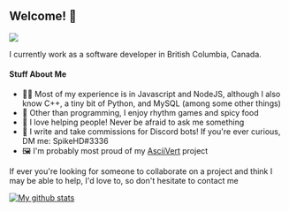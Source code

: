 <h2>Welcome! 👋</h2> 

<img src="https://gpvc.arturio.dev/SpikeHD" />

<p>
  I currently work as a software developer in British Columbia, Canada.
</p>

<h4>Stuff About Me</h4>
<ul>
  <li>👨‍💻 Most of my experience is in Javascript and NodeJS, although I also know C++, a tiny bit of Python, and MySQL (among some other things)</li>
  <li>🍲 Other than programming, I enjoy rhythm games and spicy food</li>
  <li>💙 I love helping people! Never be afraid to ask me something</li>
  <li>🤖 I write and take commissions for Discord bots! If you're ever curious, DM me: SpikeHD#3336</li>
  <li>🖼️ I'm probably most proud of my <a href="https://github.com/SpikeHD/AsciiVert">AsciiVert</a> project</li>
</ul>

<p>
  If ever you're looking for someone to collaborate on a project and think I may be able to help, I'd love to, so don't hesitate to contact me
</p>

[![My github stats](https://github-readme-stats.vercel.app/api?username=SpikeHD&show_icons=true&count_private=true&theme=vue)](https://github.com/anuraghazra/github-readme-stats)
